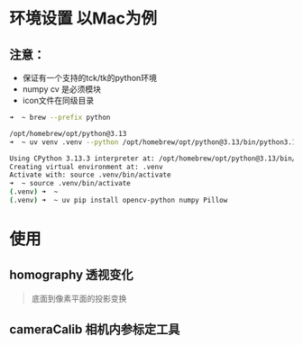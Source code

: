 # 环境设置 以Mac为例
## 注意：
* 保证有一个支持的tck/tk的python环境
* numpy cv 是必须模块
* icon文件在同级目录

```bash
➜  ~ brew --prefix python

/opt/homebrew/opt/python@3.13
➜  ~ uv venv .venv --python /opt/homebrew/opt/python@3.13/bin/python3.13

Using CPython 3.13.3 interpreter at: /opt/homebrew/opt/python@3.13/bin/python3.13
Creating virtual environment at: .venv
Activate with: source .venv/bin/activate
➜  ~ source .venv/bin/activate
(.venv) ➜  ~
(.venv) ➜  ~ uv pip install opencv-python numpy Pillow
```

# 使用
## homography 透视变化
> 底面到像素平面的投影变换

## cameraCalib 相机内参标定工具





